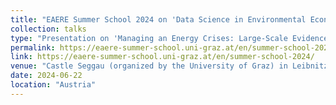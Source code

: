 ```yaml
---
title: "EAERE Summer School 2024 on 'Data Science in Environmental Economics Research'"
collection: talks
type: "Presentation on 'Managing an Energy Crises: Large-Scale Evidence of Residential Natural Gas Savings Through Financial Rewards'"
permalink: https://eaere-summer-school.uni-graz.at/en/summer-school-2024/
link: https://eaere-summer-school.uni-graz.at/en/summer-school-2024/
venue: "Castle Seggau (organized by the University of Graz) in Leibnitz"
date: 2024-06-22
location: "Austria"
---
```


